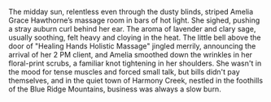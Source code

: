 The midday sun, relentless even through the dusty blinds, striped Amelia Grace Hawthorne’s massage room in bars of hot light. She sighed, pushing a stray auburn curl behind her ear. The aroma of lavender and clary sage, usually soothing, felt heavy and cloying in the heat. The little bell above the door of "Healing Hands Holistic Massage" jingled merrily, announcing the arrival of her 2 PM client, and Amelia smoothed down the wrinkles in her floral-print scrubs, a familiar knot tightening in her shoulders. She wasn't in the mood for tense muscles and forced small talk, but bills didn't pay themselves, and in the quiet town of Harmony Creek, nestled in the foothills of the Blue Ridge Mountains, business was always a slow burn.
